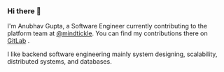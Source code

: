 ### Hi there 👋

I'm Anubhav Gupta, a Software Engineer currently contributing to the platform team at [@mindtickle](https://www.mindtickle.com/). You can find my contributions there on [GitLab](https://gitlab.com/anubhavmt) .

I like backend software engineering mainly system designing, scalability, distributed systems, and databases.


<!--Some of my learning repositories: -->

<!-- 1. [Want to learn low level designing? ](https://github.com/manvirag982/tech_learning_tinkering/tree/main/golang/lld) -->
<!--2. [Want to learn high-level design?](https://github.com/manvirag982/tech_learning_tinkering/tree/main/golang/hld)-->
<!--3. [Want to learn Golang? ](https://github.com/manvirag982/tech_learning_tinkering/tree/main/golang/)-->
<!--4. [Want to learn Competitive Programming](https://github.com/manvirag982/Personal_CP/tree/main/fixed-problems/cp/ex-cm)-->
